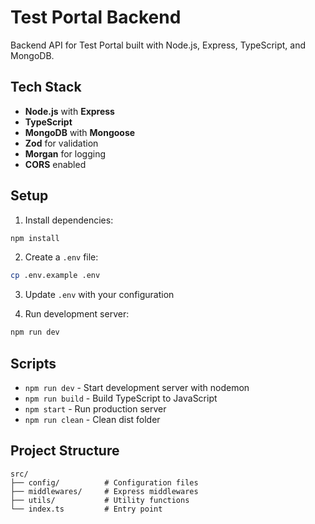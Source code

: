 # Test Portal Backend

Backend API for Test Portal built with Node.js, Express, TypeScript, and MongoDB.

## Tech Stack

- **Node.js** with **Express**
- **TypeScript**
- **MongoDB** with **Mongoose**
- **Zod** for validation
- **Morgan** for logging
- **CORS** enabled

## Setup

1. Install dependencies:
```bash
npm install
```

2. Create a `.env` file:
```bash
cp .env.example .env
```

3. Update `.env` with your configuration

4. Run development server:
```bash
npm run dev
```

## Scripts

- `npm run dev` - Start development server with nodemon
- `npm run build` - Build TypeScript to JavaScript
- `npm start` - Run production server
- `npm run clean` - Clean dist folder

## Project Structure

```
src/
├── config/          # Configuration files
├── middlewares/     # Express middlewares
├── utils/           # Utility functions
└── index.ts         # Entry point
```

